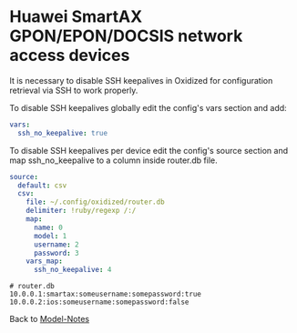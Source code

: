 # Huawei SmartAX GPON/EPON/DOCSIS network access devices

It is necessary to disable SSH keepalives in Oxidized for configuration retrieval via SSH to work properly.

To disable SSH keepalives globally edit the config's vars section and add:

```yaml
vars:
  ssh_no_keepalive: true
```

To disable SSH keepalives per device edit the config's source section and map ssh_no_keepalive to a column inside router.db file.

```yaml
source:
  default: csv
  csv:
    file: ~/.config/oxidized/router.db
    delimiter: !ruby/regexp /:/
    map:
      name: 0
      model: 1
      username: 2
      password: 3
    vars_map:
      ssh_no_keepalive: 4
```

```text
# router.db
10.0.0.1:smartax:someusername:somepassword:true
10.0.0.2:ios:someusername:somepassword:false
```

Back to [Model-Notes](README.md)
